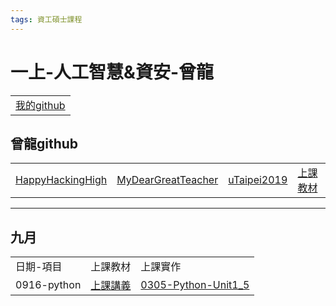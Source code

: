```yaml
---
tags: 資工碩士課程
---
```

# 一上-人工智慧&資安-曾龍

<table>
    <tr>
        <td><a href="https://github.com/z8899852/DL">我的github</a></td>
    </tr>
</table>

## 曾龍github

<table>
    <tr>
        <td><a href="https://github.com/HappyHackingHigh">HappyHackingHigh</a></td>
        <td><a href="https://github.com/MyDearGreatTeacher">MyDearGreatTeacher</a></td>
        <td><a href="https://github.com/MyDearGreatTeacher/uTaipei2019">uTaipei2019</a></td>
        <td><a href="https://github.com/MyDearGreatTeacher/AI_and_security">上課教材</a></td>
    </tr>
</table>

---
## 九月

<table>

<tr>
<td>日期-項目</td>
<td>上課教材</td>
<td>上課實作</td>
</tr>

<tr>
    <td>0916-python</td>
    <td><a href="">上課講義</a></td>
        <td><a href="">0305-Python-Unit1_5</a></td>
</tr>



</table>

